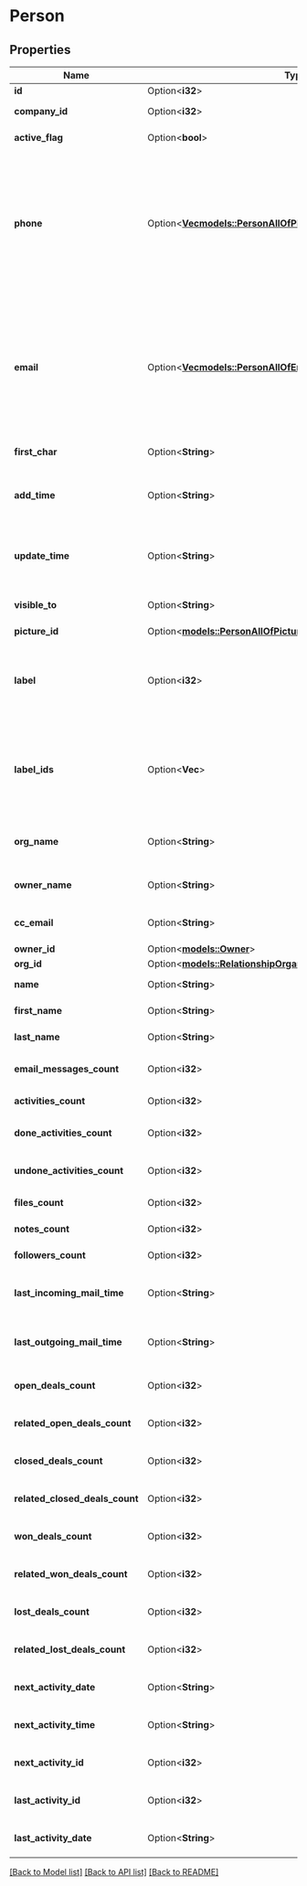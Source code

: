 # Person

## Properties

Name | Type | Description | Notes
------------ | ------------- | ------------- | -------------
**id** | Option<**i32**> | The ID of the person | [optional]
**company_id** | Option<**i32**> | The ID of the company related to the person | [optional]
**active_flag** | Option<**bool**> | Whether the person is active or not | [optional]
**phone** | Option<[**Vec<models::PersonAllOfPhoneInner>**](Person_allOf_phone_inner.md)> | A phone number supplied as a string or an array of phone objects related to the person. The structure of the array is as follows: `[{ \"value\": \"12345\", \"primary\": \"true\", \"label\": \"mobile\" }]`. Please note that only `value` is required. | [optional]
**email** | Option<[**Vec<models::PersonAllOfEmailInner>**](Person_allOf_email_inner.md)> | An email address as a string or an array of email objects related to the person. The structure of the array is as follows: `[{ \"value\": \"mail@example.com\", \"primary\": \"true\", \"label\": \"main\" } ]`. Please note that only `value` is required. | [optional]
**first_char** | Option<**String**> | The first letter of the name of the person | [optional]
**add_time** | Option<**String**> | The date and time when the person was added/created. Format: YYYY-MM-DD HH:MM:SS | [optional]
**update_time** | Option<**String**> | The last updated date and time of the person. Format: YYYY-MM-DD HH:MM:SS | [optional]
**visible_to** | Option<**String**> | The visibility group ID of who can see the person | [optional]
**picture_id** | Option<[**models::PersonAllOfPictureId**](Person_allOf_picture_id.md)> |  | [optional]
**label** | Option<**i32**> | The label assigned to the person. When the `label` field is updated, the `label_ids` field value will be overwritten by the `label` field value. | [optional]
**label_ids** | Option<**Vec<i32>**> | The IDs of labels assigned to the person. When the `label_ids` field is updated, the `label` field value will be set to the first value of the `label_ids` field. | [optional]
**org_name** | Option<**String**> | The name of the organization associated with the person | [optional]
**owner_name** | Option<**String**> | The name of the owner associated with the person | [optional]
**cc_email** | Option<**String**> | The BCC email associated with the person | [optional]
**owner_id** | Option<[**models::Owner**](owner.md)> |  | [optional]
**org_id** | Option<[**models::RelationshipOrganizationInfoItemWithActiveFlag**](relationshipOrganizationInfoItemWithActiveFlag.md)> |  | [optional]
**name** | Option<**String**> | The name of the person | [optional]
**first_name** | Option<**String**> | The first name of the person | [optional]
**last_name** | Option<**String**> | The last name of the person | [optional]
**email_messages_count** | Option<**i32**> | The count of email messages related to the person | [optional]
**activities_count** | Option<**i32**> | The count of activities related to the person | [optional]
**done_activities_count** | Option<**i32**> | The count of done activities related to the person | [optional]
**undone_activities_count** | Option<**i32**> | The count of undone activities related to the person | [optional]
**files_count** | Option<**i32**> | The count of files related to the person | [optional]
**notes_count** | Option<**i32**> | The count of notes related to the person | [optional]
**followers_count** | Option<**i32**> | The count of followers related to the person | [optional]
**last_incoming_mail_time** | Option<**String**> | The date and time of the last incoming email associated with the person | [optional]
**last_outgoing_mail_time** | Option<**String**> | The date and time of the last outgoing email associated with the person | [optional]
**open_deals_count** | Option<**i32**> | The count of open deals related with the item | [optional]
**related_open_deals_count** | Option<**i32**> | The count of related open deals related with the item | [optional]
**closed_deals_count** | Option<**i32**> | The count of closed deals related with the item | [optional]
**related_closed_deals_count** | Option<**i32**> | The count of related closed deals related with the item | [optional]
**won_deals_count** | Option<**i32**> | The count of won deals related with the item | [optional]
**related_won_deals_count** | Option<**i32**> | The count of related won deals related with the item | [optional]
**lost_deals_count** | Option<**i32**> | The count of lost deals related with the item | [optional]
**related_lost_deals_count** | Option<**i32**> | The count of related lost deals related with the item | [optional]
**next_activity_date** | Option<**String**> | The date of the next activity associated with the deal | [optional]
**next_activity_time** | Option<**String**> | The time of the next activity associated with the deal | [optional]
**next_activity_id** | Option<**i32**> | The ID of the next activity associated with the deal | [optional]
**last_activity_id** | Option<**i32**> | The ID of the last activity associated with the deal | [optional]
**last_activity_date** | Option<**String**> | The date of the last activity associated with the deal | [optional]

[[Back to Model list]](../README.md#documentation-for-models) [[Back to API list]](../README.md#documentation-for-api-endpoints) [[Back to README]](../README.md)


